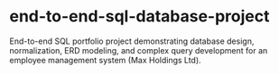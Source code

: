 # end-to-end-sql-database-project
End-to-end SQL portfolio project demonstrating database design, normalization, ERD modeling, and complex query development for an employee management system (Max Holdings Ltd).
